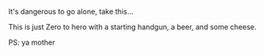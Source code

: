 It's dangerous to go alone, take this...

This is just Zero to hero with a starting handgun, a beer, and some cheese.

PS:
ya mother